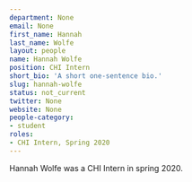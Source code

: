 ```yaml
---
department: None
email: None
first_name: Hannah
last_name: Wolfe
layout: people
name: Hannah Wolfe
position: CHI Intern
short_bio: 'A short one-sentence bio.'
slug: hannah-wolfe
status: not_current
twitter: None
website: None
people-category:
- student
roles:
- CHI Intern, Spring 2020
---
```

Hannah Wolfe was a CHI Intern in spring 2020.